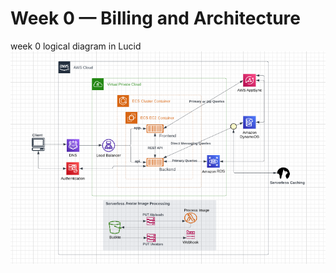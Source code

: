 # Week 0 — Billing and Architecture
week 0 logical diagram in Lucid <br />
![logical diagram](/journal/Image/week0/Logical-diagram.PNG)
